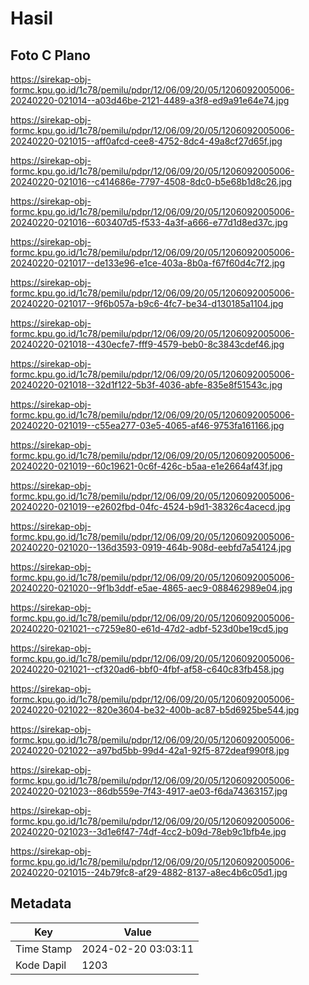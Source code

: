 # Hasil

## Foto C Plano

https://sirekap-obj-formc.kpu.go.id/1c78/pemilu/pdpr/12/06/09/20/05/1206092005006-20240220-021014--a03d46be-2121-4489-a3f8-ed9a91e64e74.jpg

https://sirekap-obj-formc.kpu.go.id/1c78/pemilu/pdpr/12/06/09/20/05/1206092005006-20240220-021015--aff0afcd-cee8-4752-8dc4-49a8cf27d65f.jpg

https://sirekap-obj-formc.kpu.go.id/1c78/pemilu/pdpr/12/06/09/20/05/1206092005006-20240220-021016--c414686e-7797-4508-8dc0-b5e68b1d8c26.jpg

https://sirekap-obj-formc.kpu.go.id/1c78/pemilu/pdpr/12/06/09/20/05/1206092005006-20240220-021016--603407d5-f533-4a3f-a666-e77d1d8ed37c.jpg

https://sirekap-obj-formc.kpu.go.id/1c78/pemilu/pdpr/12/06/09/20/05/1206092005006-20240220-021017--de133e96-e1ce-403a-8b0a-f67f60d4c7f2.jpg

https://sirekap-obj-formc.kpu.go.id/1c78/pemilu/pdpr/12/06/09/20/05/1206092005006-20240220-021017--9f6b057a-b9c6-4fc7-be34-d130185a1104.jpg

https://sirekap-obj-formc.kpu.go.id/1c78/pemilu/pdpr/12/06/09/20/05/1206092005006-20240220-021018--430ecfe7-fff9-4579-beb0-8c3843cdef46.jpg

https://sirekap-obj-formc.kpu.go.id/1c78/pemilu/pdpr/12/06/09/20/05/1206092005006-20240220-021018--32d1f122-5b3f-4036-abfe-835e8f51543c.jpg

https://sirekap-obj-formc.kpu.go.id/1c78/pemilu/pdpr/12/06/09/20/05/1206092005006-20240220-021019--c55ea277-03e5-4065-af46-9753fa161166.jpg

https://sirekap-obj-formc.kpu.go.id/1c78/pemilu/pdpr/12/06/09/20/05/1206092005006-20240220-021019--60c19621-0c6f-426c-b5aa-e1e2664af43f.jpg

https://sirekap-obj-formc.kpu.go.id/1c78/pemilu/pdpr/12/06/09/20/05/1206092005006-20240220-021019--e2602fbd-04fc-4524-b9d1-38326c4acecd.jpg

https://sirekap-obj-formc.kpu.go.id/1c78/pemilu/pdpr/12/06/09/20/05/1206092005006-20240220-021020--136d3593-0919-464b-908d-eebfd7a54124.jpg

https://sirekap-obj-formc.kpu.go.id/1c78/pemilu/pdpr/12/06/09/20/05/1206092005006-20240220-021020--9f1b3ddf-e5ae-4865-aec9-088462989e04.jpg

https://sirekap-obj-formc.kpu.go.id/1c78/pemilu/pdpr/12/06/09/20/05/1206092005006-20240220-021021--c7259e80-e61d-47d2-adbf-523d0be19cd5.jpg

https://sirekap-obj-formc.kpu.go.id/1c78/pemilu/pdpr/12/06/09/20/05/1206092005006-20240220-021021--cf320ad6-bbf0-4fbf-af58-c640c83fb458.jpg

https://sirekap-obj-formc.kpu.go.id/1c78/pemilu/pdpr/12/06/09/20/05/1206092005006-20240220-021022--820e3604-be32-400b-ac87-b5d6925be544.jpg

https://sirekap-obj-formc.kpu.go.id/1c78/pemilu/pdpr/12/06/09/20/05/1206092005006-20240220-021022--a97bd5bb-99d4-42a1-92f5-872deaf990f8.jpg

https://sirekap-obj-formc.kpu.go.id/1c78/pemilu/pdpr/12/06/09/20/05/1206092005006-20240220-021023--86db559e-7f43-4917-ae03-f6da74363157.jpg

https://sirekap-obj-formc.kpu.go.id/1c78/pemilu/pdpr/12/06/09/20/05/1206092005006-20240220-021023--3d1e6f47-74df-4cc2-b09d-78eb9c1bfb4e.jpg

https://sirekap-obj-formc.kpu.go.id/1c78/pemilu/pdpr/12/06/09/20/05/1206092005006-20240220-021015--24b79fc8-af29-4882-8137-a8ec4b6c05d1.jpg


## Metadata

| Key        | Value               |
| ---------- | ------------------- |
| Time Stamp | 2024-02-20 03:03:11 |
| Kode Dapil | 1203                |



